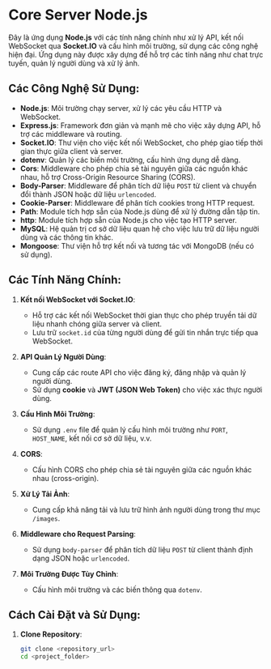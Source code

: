 # **Core Server Node.js**

Đây là ứng dụng **Node.js** với các tính năng chính như xử lý API, kết nối WebSocket qua **Socket.IO** và cấu hình môi trường, sử dụng các công nghệ hiện đại. Ứng dụng này được xây dựng để hỗ trợ các tính năng như chat trực tuyến, quản lý người dùng và xử lý ảnh.

## **Các Công Nghệ Sử Dụng:**

- **Node.js**: Môi trường chạy server, xử lý các yêu cầu HTTP và WebSocket.
- **Express.js**: Framework đơn giản và mạnh mẽ cho việc xây dựng API, hỗ trợ các middleware và routing.
- **Socket.IO**: Thư viện cho việc kết nối WebSocket, cho phép giao tiếp thời gian thực giữa client và server.
- **dotenv**: Quản lý các biến môi trường, cấu hình ứng dụng dễ dàng.
- **Cors**: Middleware cho phép chia sẻ tài nguyên giữa các nguồn khác nhau, hỗ trợ Cross-Origin Resource Sharing (CORS).
- **Body-Parser**: Middleware để phân tích dữ liệu `POST` từ client và chuyển đổi thành JSON hoặc dữ liệu `urlencoded`.
- **Cookie-Parser**: Middleware để phân tích cookies trong HTTP request.
- **Path**: Module tích hợp sẵn của Node.js dùng để xử lý đường dẫn tập tin.
- **http**: Module tích hợp sẵn của Node.js cho việc tạo HTTP server.
- **MySQL**: Hệ quản trị cơ sở dữ liệu quan hệ cho việc lưu trữ dữ liệu người dùng và các thông tin khác.
- **Mongoose**: Thư viện hỗ trợ kết nối và tương tác với MongoDB (nếu có sử dụng).

## **Các Tính Năng Chính:**

1. **Kết nối WebSocket với Socket.IO**:
   - Hỗ trợ các kết nối WebSocket thời gian thực cho phép truyền tải dữ liệu nhanh chóng giữa server và client.
   - Lưu trữ `socket.id` của từng người dùng để gửi tin nhắn trực tiếp qua WebSocket.

2. **API Quản Lý Người Dùng**:
   - Cung cấp các route API cho việc đăng ký, đăng nhập và quản lý người dùng.
   - Sử dụng **cookie** và **JWT (JSON Web Token)** cho việc xác thực người dùng.

3. **Cấu Hình Môi Trường**:
   - Sử dụng `.env` file để quản lý cấu hình môi trường như `PORT`, `HOST_NAME`, kết nối cơ sở dữ liệu, v.v.

4. **CORS**:
   - Cấu hình CORS cho phép chia sẻ tài nguyên giữa các nguồn khác nhau (cross-origin).

5. **Xử Lý Tải Ảnh**:
   - Cung cấp khả năng tải và lưu trữ hình ảnh người dùng trong thư mục `/images`.

6. **Middleware cho Request Parsing**:
   - Sử dụng `body-parser` để phân tích dữ liệu `POST` từ client thành định dạng JSON hoặc `urlencoded`.

7. **Môi Trường Được Tùy Chỉnh**:
   - Cấu hình môi trường và các biến thông qua `dotenv`.

## **Cách Cài Đặt và Sử Dụng:**

1. **Clone Repository**:
   ```bash
   git clone <repository_url>
   cd <project_folder>
